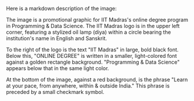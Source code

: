 Here is a markdown description of the image:

The image is a promotional graphic for IIT Madras's online degree program in Programming & Data Science. The IIT Madras logo is in the upper left corner, featuring a stylized oil lamp (diya) within a circle bearing the institution's name in English and Sanskrit.

To the right of the logo is the text "IIT Madras" in large, bold black font. Below this, "ONLINE DEGREE" is written in a smaller, light-colored font against a golden rectangle background. "Programming & Data Science" appears below that in the same light color.

At the bottom of the image, against a red background, is the phrase "Learn at your pace, from anywhere, within & outside India." This phrase is preceded by a small checkmark symbol.

